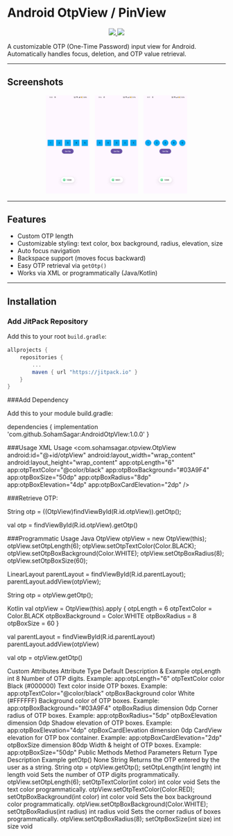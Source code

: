 # Android OtpView / PinView

<p align="center">
  <a href="https://jitpack.io/#SohamSagar/AndroidOtpVIew"> 
    <img src="https://jitpack.io/v/SohamSagar/AndroidOtpVIew.svg" />
  </a>
  <a href="https://opensource.org/licenses/MIT">
    <img src="https://img.shields.io/badge/License-MIT-blue.svg"/>
  </a>
</p>

A customizable OTP (One-Time Password) input view for Android. Automatically handles focus, deletion, and OTP value retrieval.

---

## Screenshots

<p align="center">
  <img src="https://github.com/SohamSagar/AndroidOtpVIew/blob/master/screenshots/Screenshot_1.png" height="20%" width="20%"/> &nbsp;
  <img src="https://github.com/SohamSagar/AndroidOtpVIew/blob/master/screenshots/Screenshot_2.png" height="20%" width="20%"/> &nbsp;
  <img src="https://github.com/SohamSagar/AndroidOtpVIew/blob/master/screenshots/Screenshot_3.png" height="20%" width="20%"/>
</p>

---

## Features

- Custom OTP length  
- Customizable styling: text color, box background, radius, elevation, size  
- Auto focus navigation  
- Backspace support (moves focus backward)  
- Easy OTP retrieval via `getOtp()`  
- Works via XML or programmatically (Java/Kotlin)

---

## Installation

### Add JitPack Repository

Add this to your root `build.gradle`:

```gradle
allprojects {
    repositories {
        ...
        maven { url "https://jitpack.io" }
    }
}
```

###Add Dependency

Add this to your module build.gradle:

dependencies {
    implementation 'com.github.SohamSagar:AndroidOtpVIew:1.0.0'
}

###Usage
XML Usage
<com.sohamsagar.otpview.OtpView
    android:id="@+id/otpView"
    android:layout_width="wrap_content"
    android:layout_height="wrap_content"
    app:otpLength="6"
    app:otpTextColor="@color/black"
    app:otpBoxBackground="#03A9F4"
    app:otpBoxSize="50dp"
    app:otpBoxRadius="8dp"
    app:otpBoxElevation="4dp"
    app:otpBoxCardElevation="2dp" />


###Retrieve OTP:

String otp = ((OtpView)findViewById(R.id.otpView)).getOtp();

val otp = findViewById<OtpView>(R.id.otpView).getOtp()

###Programmatic Usage
Java
OtpView otpView = new OtpView(this);
otpView.setOtpLength(6);
otpView.setOtpTextColor(Color.BLACK);
otpView.setOtpBoxBackground(Color.WHITE);
otpView.setOtpBoxRadius(8);
otpView.setOtpBoxSize(60);

LinearLayout parentLayout = findViewById(R.id.parentLayout);
parentLayout.addView(otpView);

String otp = otpView.getOtp();

Kotlin
val otpView = OtpView(this).apply {
    otpLength = 6
    otpTextColor = Color.BLACK
    otpBoxBackground = Color.WHITE
    otpBoxRadius = 8
    otpBoxSize = 60
}

val parentLayout = findViewById<LinearLayout>(R.id.parentLayout)
parentLayout.addView(otpView)

val otp = otpView.getOtp()

Custom Attributes
Attribute	Type	Default	Description & Example
otpLength	int	8	Number of OTP digits. Example: app:otpLength="6"
otpTextColor	color	Black (#000000)	Text color inside OTP boxes. Example: app:otpTextColor="@color/black"
otpBoxBackground	color	White (#FFFFFF)	Background color of OTP boxes. Example: app:otpBoxBackground="#03A9F4"
otpBoxRadius	dimension	0dp	Corner radius of OTP boxes. Example: app:otpBoxRadius="5dp"
otpBoxElevation	dimension	0dp	Shadow elevation of OTP boxes. Example: app:otpBoxElevation="4dp"
otpBoxCardElevation	dimension	0dp	CardView elevation for OTP box container. Example: app:otpBoxCardElevation="2dp"
otpBoxSize	dimension	80dp	Width & height of OTP boxes. Example: app:otpBoxSize="50dp"
Public Methods
Method	Parameters	Return Type	Description	Example
getOtp()	None	String	Returns the OTP entered by the user as a string.	String otp = otpView.getOtp();
setOtpLength(int length)	int length	void	Sets the number of OTP digits programmatically.	otpView.setOtpLength(6);
setOtpTextColor(int color)	int color	void	Sets the text color programmatically.	otpView.setOtpTextColor(Color.RED);
setOtpBoxBackground(int color)	int color	void	Sets the box background color programmatically.	otpView.setOtpBoxBackground(Color.WHITE);
setOtpBoxRadius(int radius)	int radius	void	Sets the corner radius of boxes programmatically.	otpView.setOtpBoxRadius(8);
setOtpBoxSize(int size)	int size	void
